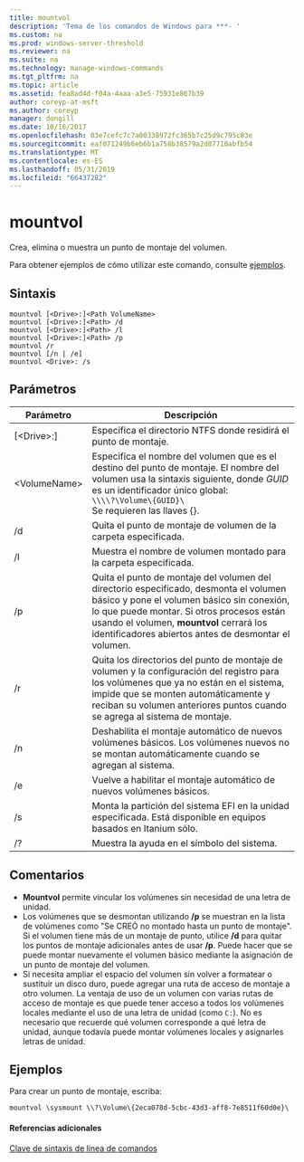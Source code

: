 ```yaml
---
title: mountvol
description: 'Tema de los comandos de Windows para ***- '
ms.custom: na
ms.prod: windows-server-threshold
ms.reviewer: na
ms.suite: na
ms.technology: manage-windows-commands
ms.tgt_pltfrm: na
ms.topic: article
ms.assetid: fea8ad4d-f04a-4aaa-a3e5-75931e867b39
author: coreyp-at-msft
ms.author: coreyp
manager: dongill
ms.date: 10/16/2017
ms.openlocfilehash: 03e7cefc7c7a00338972fc365b7c25d9c795c83e
ms.sourcegitcommit: eaf071249b6eb6b1a758b38579a2d87710abfb54
ms.translationtype: MT
ms.contentlocale: es-ES
ms.lasthandoff: 05/31/2019
ms.locfileid: "66437282"
---
```

# <a name="mountvol"></a>mountvol



Crea, elimina o muestra un punto de montaje del volumen.

Para obtener ejemplos de cómo utilizar este comando, consulte [ejemplos](#BKMK_examples).

## <a name="syntax"></a>Sintaxis

```
mountvol [<Drive>:]<Path VolumeName>
mountvol [<Drive>:]<Path> /d
mountvol [<Drive>:]<Path> /l
mountvol [<Drive>:]<Path> /p
mountvol /r
mountvol [/n | /e]
mountvol <Drive>: /s
```

## <a name="parameters"></a>Parámetros

|     Parámetro     |                                                                                                                           Descripción                                                                                                                            |
|-------------------|------------------------------------------------------------------------------------------------------------------------------------------------------------------------------------------------------------------------------------------------------------------|
| [\<Drive>:]<Path> |                                                                                             Especifica el directorio NTFS donde residirá el punto de montaje.                                                                                             |
|   \<VolumeName>   |                     Especifica el nombre del volumen que es el destino del punto de montaje. El nombre del volumen usa la sintaxis siguiente, donde *GUID* es un identificador único global:</br>`\\\\?\Volume\{GUID}\`</br>Se requieren las llaves {}.                      |
|        /d         |                                                                                                    Quita el punto de montaje de volumen de la carpeta especificada.                                                                                                     |
|        /l         |                                                                                                     Muestra el nombre de volumen montado para la carpeta especificada.                                                                                                      |
|        /p         | Quita el punto de montaje del volumen del directorio especificado, desmonta el volumen básico y pone el volumen básico sin conexión, lo que puede montar. Si otros procesos están usando el volumen, **mountvol** cerrará los identificadores abiertos antes de desmontar el volumen. |
|        /r         |             Quita los directorios del punto de montaje de volumen y la configuración del registro para los volúmenes que ya no están en el sistema, impide que se monten automáticamente y reciban su volumen anteriores puntos cuando se agrega al sistema de montaje.              |
|        /n         |                                                                      Deshabilita el montaje automático de nuevos volúmenes básicos. Los volúmenes nuevos no se montan automáticamente cuando se agregan al sistema.                                                                       |
|        /e         |                                                                                                       Vuelve a habilitar el montaje automático de nuevos volúmenes básicos.                                                                                                        |
|        /s         |                                                                                Monta la partición del sistema EFI en la unidad especificada. Está disponible en equipos basados en Itanium sólo.                                                                                |
|        /?         |                                                                                                               Muestra la ayuda en el símbolo del sistema.                                                                                                               |

## <a name="remarks"></a>Comentarios

-   **Mountvol** permite vincular los volúmenes sin necesidad de una letra de unidad.
-   Los volúmenes que se desmontan utilizando **/p** se muestran en la lista de volúmenes como "Se CREÓ no montado hasta un punto de montaje". Si el volumen tiene más de un montaje de punto, utilice **/d** para quitar los puntos de montaje adicionales antes de usar **/p**. Puede hacer que se puede montar nuevamente el volumen básico mediante la asignación de un punto de montaje del volumen.
-   Si necesita ampliar el espacio del volumen sin volver a formatear o sustituir un disco duro, puede agregar una ruta de acceso de montaje a otro volumen. La ventaja de uso de un volumen con varias rutas de acceso de montaje es que puede tener acceso a todos los volúmenes locales mediante el uso de una letra de unidad (como `C:`). No es necesario que recuerde qué volumen corresponde a qué letra de unidad, aunque todavía puede montar volúmenes locales y asignarles letras de unidad.

## <a name="BKMK_examples"></a>Ejemplos

Para crear un punto de montaje, escriba:
```
mountvol \sysmount \\?\Volume\{2eca078d-5cbc-43d3-aff8-7e8511f60d0e}\
```

#### <a name="additional-references"></a>Referencias adicionales

[Clave de sintaxis de línea de comandos](command-line-syntax-key.md)